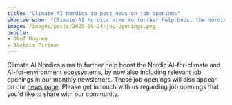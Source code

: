 ```yaml
---
title: "Climate AI Nordics to post news on job openings"
shortversion: "Climate AI Nordics aims to further help boost the Nordic AI-for-climate and AI-for-environment ecossystems, by now also including relevant job openings in our monthly newsletters. These job openings will also appear on our [news page](https://climateainordics.com/news/). Please get in touch with us regarding job openings that you'd like to share with our community."
image: /images/posts/2025-06-24-job-openings.png
people:
- Olof Mogren
- Aleksis Pirinen
---
```

 
Climate AI Nordics aims to further help boost the Nordic AI-for-climate and AI-for-environment ecossystems, by now also including relevant job openings in our monthly newsletters. These job openings will also appear on our [news page](https://climateainordics.com/news/). Please get in touch with us regarding job openings that you'd like to share with our community.
